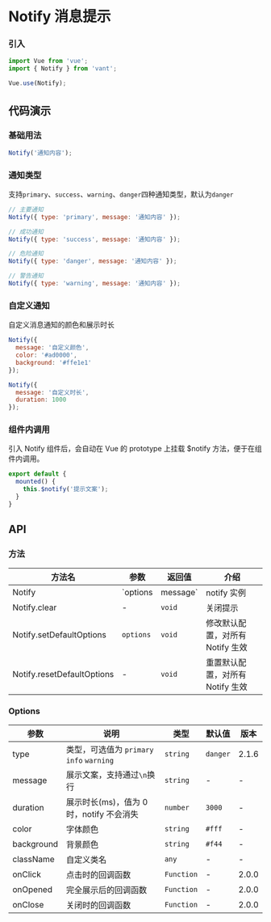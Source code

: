 # Notify 消息提示

### 引入

``` javascript
import Vue from 'vue';
import { Notify } from 'vant';

Vue.use(Notify);
```

## 代码演示

### 基础用法

```js
Notify('通知内容');
```

### 通知类型

支持`primary`、`success`、`warning`、`danger`四种通知类型，默认为`danger`

```js
// 主要通知
Notify({ type: 'primary', message: '通知内容' });

// 成功通知
Notify({ type: 'success', message: '通知内容' });

// 危险通知
Notify({ type: 'danger', message: '通知内容' });

// 警告通知
Notify({ type: 'warning', message: '通知内容' });
```

### 自定义通知

自定义消息通知的颜色和展示时长

```js
Notify({
  message: '自定义颜色',
  color: '#ad0000',
  background: '#ffe1e1'
});

Notify({
  message: '自定义时长',
  duration: 1000
});
```

### 组件内调用

引入 Notify 组件后，会自动在 Vue 的 prototype 上挂载 $notify 方法，便于在组件内调用。

```js
export default {
  mounted() {
    this.$notify('提示文案');
  }
}
```

## API

### 方法

| 方法名 | 参数 | 返回值 | 介绍 |
|------|------|------|------|
| Notify | `options | message` | notify 实例 | 展示提示 |
| Notify.clear | - | `void` | 关闭提示 |
| Notify.setDefaultOptions | `options` | `void` | 修改默认配置，对所有 Notify 生效 |
| Notify.resetDefaultOptions | - | `void` | 重置默认配置，对所有 Notify 生效 |

### Options

| 参数 | 说明 | 类型 | 默认值 | 版本 |
|------|------|------|------|------|
| type | 类型，可选值为 `primary` `info` `warning` | `string` | `danger` | 2.1.6 |
| message | 展示文案，支持通过`\n`换行 | `string` | - | - |
| duration | 展示时长(ms)，值为 0 时，notify 不会消失 | `number` | `3000` | - |
| color | 字体颜色 | `string` | `#fff` | - |
| background | 背景颜色 | `string` | `#f44` | - |
| className | 自定义类名 | `any` | - | - |
| onClick | 点击时的回调函数 | `Function` | - | 2.0.0 |
| onOpened | 完全展示后的回调函数 | `Function` | - | 2.0.0 |
| onClose | 关闭时的回调函数 | `Function` | - | 2.0.0 |
